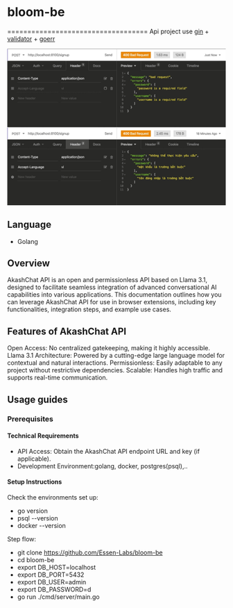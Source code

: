 # bloom-be
===================================
Api project use [gin](https://github.com/gin-gonic/gin) + [validator](https://github.com/go-playground/validator) + [goerr](https://github.com/dwarvesf/gerr)

<p align="center">
	<img width="600" src="img/error-l10n.jpg">
</p>

## Language
- Golang


## Overview
AkashChat API is an open and permissionless API based on Llama 3.1, designed to facilitate seamless integration of advanced conversational AI capabilities into various applications. This documentation outlines how you can leverage AkashChat API for use in browser extensions, including key functionalities, integration steps, and example use cases.

## Features of AkashChat API
Open Access: No centralized gatekeeping, making it highly accessible.
Llama 3.1 Architecture: Powered by a cutting-edge large language model for contextual and natural interactions.
Permissionless: Easily adaptable to any project without restrictive dependencies.
Scalable: Handles high traffic and supports real-time communication.


## Usage guides
### Prerequisites
#### Technical Requirements

- API Access: Obtain the AkashChat API endpoint URL and key (if applicable).
- Development Environment:golang, docker, postgres(psql),..

#### Setup Instructions
Check the environments set up:
- go version
- psql --version
- docker --version

Step flow:

- git clone https://github.com/Essen-Labs/bloom-be
- cd bloom-be
- export DB_HOST=localhost 
- export DB_PORT=5432
- export DB_USER=admin 
- export DB_PASSWORD=d 
- go run ./cmd/server/main.go
